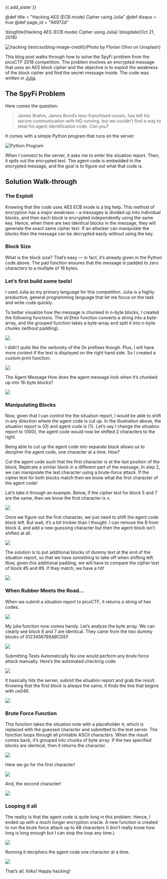 {{ add_sister }}

@def title = "Hacking AES (ECB mode) Cipher using Julia"
@def disqus = true
@def page_id = "94972d"

\blogtitle{Hacking AES (ECB mode) Cipher using Julia}
\blogdate{Oct 21, 2018}

![hacking](/assets/pages/hacking_aes_cipher/hack_unsplash.jpg)
\textcss{blog-image-credit}{Photo by Florian Olivo on Unsplash}

This blog post walks through how to solve the SpyFi problem from the picoCTF 2018 competition.  The problem involves an encrypted message that uses an AES block cipher and the objective is to exploit the weakness of the block cipher and find the secret message inside.  The code was written in [Julia](https://julialang.org/).

## The SpyFi Problem
Here comes the question:

> James Brahm, James Bond’s less-franchised cousin, has left his secure communication with HQ running, but we couldn’t find a way to steal his agent identification code. Can you?

It comes with a simple Python program that runs on the server:

![Python Program](/assets/pages/hacking_aes_cipher/python_program.png)

When I connect to the server, it asks me to enter the situation report.  Then, it spits out the encrypted text.  The agent code is embedded in the encrypted message, and the goal is to figure out what that code is.

## Solution Walk-through

### The Exploit
Knowing that the code uses AES ECB mode is a big help.  This method of encryption has a major weakness – a messages is divided up into individual blocks, and then each block is encrypted independently using the same key.  Hence, when there are two identical blocks in the message, they will generate the exact same cipher text.  If an attacker can manipulate the blocks then the message can be decrypted easily without using the key.

### Block Size
What is the block size?  That’s easy — in fact, it’s already given in the Python code above.  The pad function ensures that the message is padded to zero characters to a multiple of 16 bytes.

### Let’s first build some tools!
I used Julia as my primary language for this competition.  Julia is a highly productive, general programming language that let me focus on the task and write code quickly.

To better visualize how the message is chunked in n-byte blocks, I created the following functions.  The str2hex function converts a string into a byte-array, and the grouped function takes a byte-array and split it into n-byte chunks (without padding).

![](/assets/pages/hacking_aes_cipher/str2hex.png)

I didn’t quite like the verbosity of the 0x prefixes though.  Plus, I will have more context if the text is displayed on the right hand side.  So I created a custom print function:

![](/assets/pages/hacking_aes_cipher/print_hex.png)

The Agent Message
How does the agent message look when it’s chunked up into 16-byte blocks?

![](/assets/pages/hacking_aes_cipher/agent_message.png)

### Manipulating Blocks
Now, given that I can control the the situation report, I would be able to shift in any direction where the agent code is cut up.  In the illustration above, the situation report is {0} and agent code is {1}.  Let’s say I change the situation report to {000}, the agent code would now be shifted 2 characters to the right.

Being able to cut up the agent code into separate block allows us to decipher the agent code, one character at a time.  How?

Cut the agent code such that the first character is at the last position of the block;
Replicate a similar block in a different part of the message;
In step 2, we can manipulate the last character using a brute-force attack.  If the cipher text for both blocks match then we know what the first character of the agent code!

Let’s take it through an example.  Below, if the cipher text for block 5 and 7 are the same, then we know the first character is x.

![](/assets/pages/hacking_aes_cipher/print_bytes.png)

Once we figure out the first character, we just need to shift the agent code block left.  But wait, it’s a bit trickier than I thought.  I can remove the B from block 4, and add a new guessing character but then the agent block isn’t shifted at all.

![](/assets/pages/hacking_aes_cipher/deciphering.png)

The solution is to put additional blocks of dummy text at the end of the situation report, so that we have something to take off when shifting left.  Now, given this additional padding, we will have to compare the cipher text of block #5 and #9.  If they match, we have a hit!

![](/assets/pages/hacking_aes_cipher/hex_line_up.png)

### When Rubber Meets the Road…
When we submit a situation report to picoCTF, it returns a string of hex codes.

![](/assets/pages/hacking_aes_cipher/submit.png)

My julia function now comes handy.  Let’s analyze the byte array.  We can clearly see block 6 and 7 are identical.  They came from the two dummy blocks of 0123456789ABCDEF.

![](/assets/pages/hacking_aes_cipher/analyze.png)

Submitting Tests Automatically
No one would perform any brute force attack manually.  Here’s the automated checking code:

![](/assets/pages/hacking_aes_cipher/brute_force.png)

It basically hits the server, submit the situation report and grab the result.  Knowing that the first block is always the same, it finds the line that begins with ce046.

![](/assets/pages/hacking_aes_cipher/report.png)

### Brute Force Function
This function takes the situation note with a placeholder π, which is replaced with the guessed character and submitted to the test server.  The function loops through all printable ASCII characters.  When the result comes back, it’s grouped into chunks of byte array.  If the two specified blocks are identical, then it returns the character.

![](/assets/pages/hacking_aes_cipher/brute_force_function.png)

Here we go for the first character!

![](/assets/pages/hacking_aes_cipher/first_char.png)

And, the second character!

![](/assets/pages/hacking_aes_cipher/second_char.png)

### Looping it all
The reality is that the agent code is quite long in this problem.  Hence, I ended up with a much longer encryption oracle.  A new function is created to run the brute force attack up to 48 characters (I don’t really know how long is long enough but I can stop the loop any time.)

![](/assets/pages/hacking_aes_cipher/loop.png)

Running it deciphers the agent code one character at a time.

![](/assets/pages/hacking_aes_cipher/decipher_one_at_a_time.png)

That’s all, folks!  Happy hacking!
